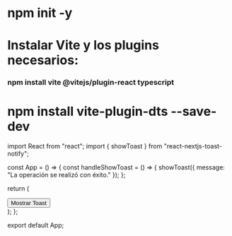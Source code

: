 # npm init -y

# Instalar Vite y los plugins necesarios:

### npm install vite @vitejs/plugin-react typescript

# npm install vite-plugin-dts --save-dev

import React from "react";
import { showToast } from "react-nextjs-toast-notify";

const App = () => {
const handleShowToast = () => {
showToast({ message: "La operación se realizó con éxito." });
};

return (

<div className="App">
<button onClick={handleShowToast}>Mostrar Toast</button>
<div className="toast-container"></div>
</div>
);
};

export default App;
